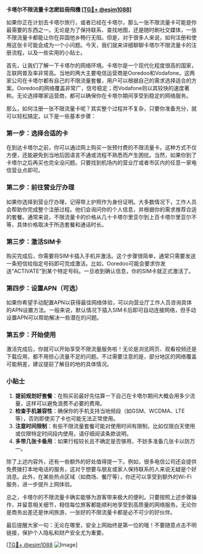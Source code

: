 **卡塔尔不限流量卡怎麽註冊飛機 [[TG💪+ @esim1088](https://t.me/s/esim1088)]**

如果你正在计划去卡塔尔旅行，或者已经在卡塔尔，那么一张不限流量卡可能是你最需要的东西之一。无论是为了保持联系、查找地图，还是随时刷社交媒体，一张不限流量卡都能让你在异国他乡畅行无阻。但是，对于很多人来说，如何注册和使用这张卡可能会成为一个小问题。今天，我们就来详细聊聊卡塔尔不限流量卡的注册流程，以及一些实用的小贴士。

首先，让我们了解一下卡塔尔的网络环境。卡塔尔是一个现代化程度很高的国家，互联网普及率非常高。当地的两大主要电信运营商是Ooredoo和Vodafone。这两家公司在卡塔尔都有自己的不限流量套餐，用户可以根据自己的需求选择适合的方案。Ooredoo的网络覆盖非常广，信号稳定；而Vodafone则以其较快的速度著称。无论选择哪家运营商，都可以确保你在卡塔尔期间享受到稳定的网络服务。

那么，如何注册一张不限流量卡呢？其实整个过程并不复杂，只要你准备充分，就可以轻松搞定。以下是一些基本步骤：

### **第一步：选择合适的卡**
在到达卡塔尔之前，你可以通过网上购买一张预付费的不限流量卡。这种方式不仅方便，还能避免到当地后因语言不通或流程不熟悉而产生困扰。当然，如果你到了卡塔尔之后再买也完全没问题。只要找到机场内的营业厅或者市区内的任意一家电信营业点即可。

### **第二步：前往营业厅办理**
如果你选择到营业厅办理，记得带上护照作为身份证明。大多数情况下，工作人员会帮助你完成整个注册过程。他们会询问你的个人信息，并根据你的需求推荐合适的套餐。通常来说，不限流量卡的价格从几十卡塔尔里亚尔到上百卡塔尔里亚尔不等，具体价格取决于所选套餐和通话时长。

### **第三步：激活SIM卡**
购买完成后，你需要将SIM卡插入手机并激活。这个步骤很简单，通常只需要发送一条短信给指定号码即可完成激活。比如，Ooredoo可能会要求你发送“ACTIVATE”到某个特定号码。一旦收到确认信息，你的SIM卡就正式激活了。

### **第四步：设置APN（可选）**
如果你希望手动配置APN以获得最佳网络体验，可以向营业厅工作人员咨询具体的APN设置方法。一般来说，默认情况下插入SIM卡后即可自动连接网络，但手动设置APN可以帮助解决一些潜在的问题。

### **第五步：开始使用**
激活完成后，你就可以开始享受不限流量服务啦！无论是浏览网页、观看视频还是下载应用，都不用担心流量不足的问题。不过需要注意的是，部分地区的网络覆盖可能稍差，建议提前了解目的地的具体情况。

### **小贴士**
1. **提前规划好套餐**：在购买前最好先估算一下自己在卡塔尔期间大概会用多少流量，这样可以避免浪费不必要的费用。
2. **检查手机兼容性**：确保你的手机支持当地频段（如GSM、WCDMA、LTE等），否则即使买了卡也可能无法正常使用。
3. **注意时间限制**：有些不限流量套餐可能对使用时间有限制，比如仅限白天使用或仅限特定时间段内使用，请仔细阅读条款说明。
4. **多带几张卡备用**：如果行程较长且不确定是否够用，不妨多准备几张卡以防万一。

除了上述内容外，还有一些额外的好处值得提一下。例如，很多电信公司还会提供免费拨打本地电话的服务，这对于想要与朋友或家人保持联系的人来说无疑是个好消息。此外，在某些热点区域（如商场、餐厅等），你还可以享受到额外的Wi-Fi服务，进一步提升上网体验。

总之，卡塔尔的不限流量卡确实能够为游客带来极大的便利。只要按照上述步骤操作，并留意相关细节，相信每位旅客都能顺利地享受到高质量的网络服务。无论你是商务出差还是休闲旅游，一张好的不限流量卡都是必不可少的好伙伴。

最后提醒大家一句：无论在哪里，安全上网始终是第一位的哦！不要随意点击不明链接，保护个人隐私和财产安全尤为重要。

[[TG💪+ @esim1088](https://t.me/s/esim1088) ![Image](https://i.postimg.cc/4NQfJmqS/Snipaste-2025-05-13-00-14-12.png)]
